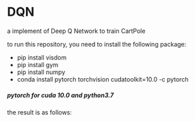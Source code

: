 # DQN
a implement of Deep Q Network to train CartPole

to run this repository, you need to install the following package:

- pip install visdom
- pip install gym
- pip install numpy
- conda install pytorch torchvision cudatoolkit=10.0 -c pytorch
##### pytorch for cuda 10.0 and python3.7 ########



the result is as follows:
